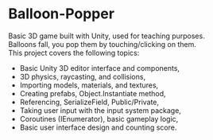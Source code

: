 # Balloon-Popper
Basic 3D game built with Unity, used for teaching purposes.  
Balloons fall, you pop them by touching/clicking on them.  
This project covers the following topics:
- Basic Unity 3D editor interface and components,
- 3D physics, raycasting, and collisions,
- Importing models, materials, and textures,
- Creating prefabs, Object.Instantiate method,
- Referencing, SerializeField, Public/Private,
- Taking user input with the input system package,
- Coroutines (IEnumerator), basic gameplay logic,
- Basic user interface design and counting score.
